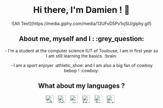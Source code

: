 <div align="center">
<h1>Hi there, I'm Damien ! 👋 </h1>
![Alt Text](https://media.giphy.com/media/13UFvD5Pv1xjSU/giphy.gif)

<h2>About me, myself and I : :grey_question: </h2>
<p>- I'm a student at the computer science IUT of Toulouse, I am in first year so I am still learning the basics. :brain: </p>
<p>- I am a sport enjoyer :athletic_shoe: and I am also a big fan of cowboy bebop ! :cowboy:<p>

<h2>What about my languages ?</h2>
<img  alt="HTML5" width="26px" src="https://cdn.jsdelivr.net/gh/devicons/devicon/icons/html5/html5-original-wordmark.svg"  style="padding-right:10px;" />
<img  alt="CSS3" width="26px" src="https://cdn.jsdelivr.net/gh/devicons/devicon/icons/css3/css3-original-wordmark.svg" style="padding-right:10px;" />
<img  alt="Java" width="26px" src="https://cdn.jsdelivr.net/gh/devicons/devicon/icons/java/java-original-wordmark.svg" style="padding-right:10px;" />
<img  alt="MySQL" width="26px"src="https://cdn.jsdelivr.net/gh/devicons/devicon/icons/mysql/mysql-original-wordmark.svg" style="padding-right:10px;"/>
<img  alt="Bash" width="26px"  src="https://cdn.jsdelivr.net/gh/devicons/devicon/icons/bash/bash-original.svg" style="padding-right:10px;"/>
<img  alt="Python" width="26px" src="https://cdn.jsdelivr.net/gh/devicons/devicon/icons/python/python-original-wordmark.svg"  style="padding-right:10px;"/>
</div>


 
